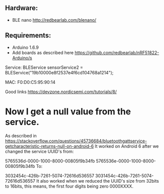 Hardware:
---------
 - BLE nano http://redbearlab.com/blenano/

Requirements:
-------------
 - Arduino 1.6.9
 - Add boards as described here https://github.com/redbearlab/nRF51822-Arduino/s


Service:
  BLEService              sensorService2        = BLEService("19b10000e8f2537e4f6cd104768a1214");

MAC: F0:D0:C5:95:90:14

Good links
https://devzone.nordicsemi.com/tutorials/8/


Now I get a null value from the service.
========================================
As described in https://stackoverflow.com/questions/45736684/bluetoothgattservice-getcharacteristic-returns-null-on-android-6
It worked on Android 6 after we changed the service UUID's from:

5765536d-0000-1000-8000-00805f9b34fb
5765536e-0000-1000-8000-00805f9b34fb
To:

3032454c-426b-7261-5074-72616d536557
3031454c-426b-7261-5074-72616d536557
It also worked when we reduced the UUID's size from 32bits to 16bits, this means, the first four digits being zero 0000XXXX.
